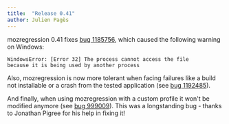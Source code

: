 ```yaml
---
title:  "Release 0.41"
author: Julien Pagès
---
```


mozregression 0.41 fixes [bug 1185756], which caused the following
warning on Windows:

    WindowsError: [Error 32] The process cannot access the file
    because it is being used by another process

Also, mozregression is now more tolerant when facing failures like
a build not installable or a crash from the tested application
(see [bug 1192485]).

And finally, when using mozregression with a custom profile
it won't be modified anymore (see [bug 999009]). This was a
longstanding bug - thanks to Jonathan Pigree for his help in fixing it!

[bug 1185756]: https://bugzilla.mozilla.org/show_bug.cgi?id=1185756
[bug 1192485]: https://bugzilla.mozilla.org/show_bug.cgi?id=1192485
[bug 999009]: https://bugzilla.mozilla.org/show_bug.cgi?id=999009